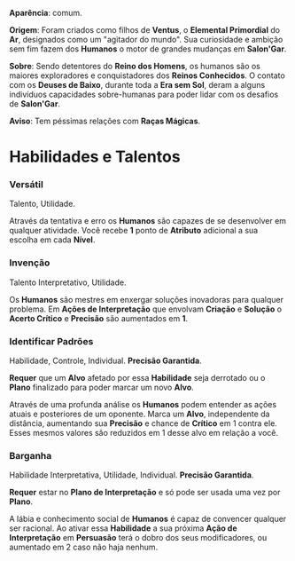 **Aparência**: comum.

**Origem**: Foram criados como filhos de **Ventus**, o **Elemental Primordial** do **Ar**, designados como um "agitador do mundo". Sua curiosidade e ambição sem fim fazem dos **Humanos** o motor de grandes mudanças em **Salon'Gar**.

**Sobre**: Sendo detentores do **Reino dos Homens**, os humanos são os maiores exploradores e conquistadores dos **Reinos Conhecidos**. O contato com os **Deuses de Baixo**, durante toda a **Era sem Sol**, deram a alguns indivíduos capacidades sobre-humanas para poder lidar com os desafios de **Salon'Gar**.

**Aviso**: Tem péssimas relações com **Raças Mágicas**.

# Habilidades e Talentos
### Versátil

Talento, Utilidade.

Através da tentativa e erro os **Humanos** são capazes de se desenvolver em qualquer atividade. Você recebe **1** ponto de **Atributo** adicional a sua escolha em cada **Nível**.

### Invenção

Talento Interpretativo, Utilidade.

Os **Humanos** são mestres em enxergar soluções inovadoras para qualquer problema. Em **Ações de Interpretação** que envolvam **Criação** e **Solução** o **Acerto Crítico** e **Precisão** são aumentados em **1**.

### Identificar Padrões

Habilidade, Controle, Individual. **Precisão Garantida**.

**Requer** que um **Alvo** afetado por essa **Habilidade** seja derrotado ou o **Plano** finalizado para poder marcar um novo **Alvo**.

Através de uma profunda análise os **Humanos** podem entender as ações atuais e posteriores de um oponente. Marca um **Alvo**, independente da distância, aumentando sua **Precisão** e chance de **Crítico** em 1 contra ele. Esses mesmos valores são reduzidos em 1 desse alvo em relação a você. 

### Barganha

Habilidade Interpretativa, Utilidade, Individual. **Precisão Garantida**.

**Requer** estar no **Plano de Interpretação** e só pode ser usada uma vez por **Plano**.

A lábia e conhecimento social de **Humanos** é capaz de convencer qualquer ser racional. Ao ativar essa **Habilidade** a sua próxima **Ação de Interpretação** em **Persuasão** terá o dobro dos seus modificadores, ou aumentado em 2 caso não haja nenhum.